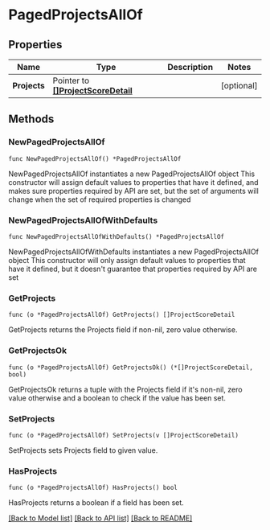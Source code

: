 # PagedProjectsAllOf

## Properties

Name | Type | Description | Notes
------------ | ------------- | ------------- | -------------
**Projects** | Pointer to [**[]ProjectScoreDetail**](ProjectScoreDetail.md) |  | [optional] 

## Methods

### NewPagedProjectsAllOf

`func NewPagedProjectsAllOf() *PagedProjectsAllOf`

NewPagedProjectsAllOf instantiates a new PagedProjectsAllOf object
This constructor will assign default values to properties that have it defined,
and makes sure properties required by API are set, but the set of arguments
will change when the set of required properties is changed

### NewPagedProjectsAllOfWithDefaults

`func NewPagedProjectsAllOfWithDefaults() *PagedProjectsAllOf`

NewPagedProjectsAllOfWithDefaults instantiates a new PagedProjectsAllOf object
This constructor will only assign default values to properties that have it defined,
but it doesn't guarantee that properties required by API are set

### GetProjects

`func (o *PagedProjectsAllOf) GetProjects() []ProjectScoreDetail`

GetProjects returns the Projects field if non-nil, zero value otherwise.

### GetProjectsOk

`func (o *PagedProjectsAllOf) GetProjectsOk() (*[]ProjectScoreDetail, bool)`

GetProjectsOk returns a tuple with the Projects field if it's non-nil, zero value otherwise
and a boolean to check if the value has been set.

### SetProjects

`func (o *PagedProjectsAllOf) SetProjects(v []ProjectScoreDetail)`

SetProjects sets Projects field to given value.

### HasProjects

`func (o *PagedProjectsAllOf) HasProjects() bool`

HasProjects returns a boolean if a field has been set.


[[Back to Model list]](../README.md#documentation-for-models) [[Back to API list]](../README.md#documentation-for-api-endpoints) [[Back to README]](../README.md)



